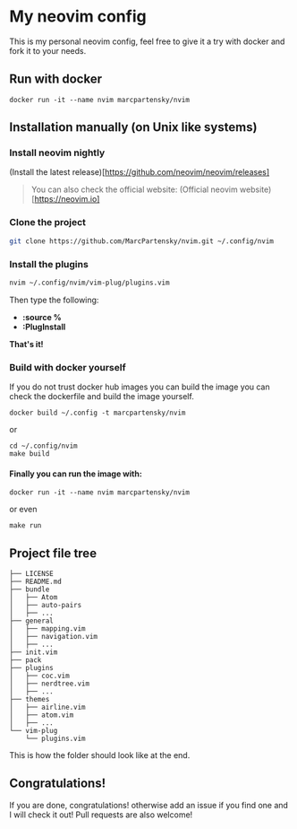 # My neovim config

This is my personal neovim config, feel free to give it a try with docker and fork it to your needs.

## Run with docker
```
docker run -it --name nvim marcpartensky/nvim
```

## Installation manually (on Unix like systems)

### Install neovim nightly
(Install the latest release)[https://github.com/neovim/neovim/releases]

> You can also check the official website: (Official neovim website)[https://neovim.io]

### Clone the project
```sh
git clone https://github.com/MarcPartensky/nvim.git ~/.config/nvim
```

### Install the plugins
```sh
nvim ~/.config/nvim/vim-plug/plugins.vim 
```

Then type the following:
* **:source %**
* **:PlugInstall**

**That's it!**

### Build with docker yourself
If you do not trust docker hub images you can build the image you can check the dockerfile and build the image yourself.
```
docker build ~/.config -t marcpartensky/nvim
```
or 
```
cd ~/.config/nvim
make build
```

#### Finally you can run the image with:
```
docker run -it --name nvim marcpartensky/nvim
```
or even
```
make run
```

## Project file tree

```tree
├── LICENSE
├── README.md
├── bundle
│   ├── Atom
│   ├── auto-pairs
│   ├── ...
├── general
│   ├── mapping.vim
│   ├── navigation.vim
│   ├── ...
├── init.vim
├── pack
├── plugins
│   ├── coc.vim
│   ├── nerdtree.vim
│   ├── ...
├── themes
│   ├── airline.vim
│   ├── atom.vim
│   ├── ...
└── vim-plug
    └── plugins.vim
```

This is how the folder should look like at the end.

## Congratulations!
If you are done, congratulations! otherwise add an issue if you find one and I will check it out!
Pull requests are also welcome!
